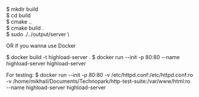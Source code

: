 $ mkdir build \
$ cd build \
$ cmake .. \
$ cmake build . \
$ sudo ./../output/server \


OR if you wanna use Docker

$ docker build -t highload-server .
$ docker run --init -p 80:80 --name highload-server highload-server

For testing:
$ docker run --init -p 80:80 -v /etc/httpd.conf:/etc/httpd.conf:ro -v /home/mikhail/Documents/Technopark/http-test-suite:/var/www/html:ro --name highload-server highload-server
